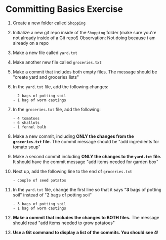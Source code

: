 # Committing Basics Exercise

1. Create a new folder called `Shopping`
2. Initialize a new git repo inside of the `Shopping` folder (make sure you're not already inside of a Git repo!) 
Observation: Not doing because i am already on a repo
3. Make a new file called `yard.txt`
4. Make another new file called `groceries.txt`
5. Make a commit that includes both empty files.  The message should be "create yard and groceries lists"
6. In the `yard.txt` file, add the following changes:
    
    ```
    - 2 bags of potting soil
    - 1 bag of worm castings
    ```
    
7. In the `groceries.txt` file, add the following:
    
    ```
    - 4 tomatoes
    - 6 shallots
    - 1 fennel bulb
    ```
    
8. Make a new commit, including **ONLY the changes from the `groceries.txt` file.**  The commit message should be "add ingredients for tomato soup"
9. Make a second commit including **ONLY the changes to the `yard.txt` file.**  It should have the commit message "add items needed for garden box"
10. Next up, add the following line to the end of `groceries.txt`
    
    ```
    - couple of seed potatos
    ```
    
11. In the `yard.txt` file, change the first line so that it says "**3** bags of potting soil" instead of "2 bags of potting soil"
    
    ```
    - 3 bags of potting soil
    - 1 bag of worm castings
    ```
    
12. **Make a commit that includes the changes to BOTH files.**  The message should read "add items needed to grow potatoes"
13. **Use a Git command to display a list of the commits. You should see 4!**